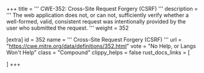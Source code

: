 +++
title = '''
CWE-352: Cross-Site Request Forgery (CSRF)
'''
description	= '''
The web application does not, or can not, sufficiently verify whether a well-formed, valid, consistent request was intentionally provided by the user who submitted the request.
'''
weight = 352

[extra]
id = 352
name = '''
Cross-Site Request Forgery (CSRF)
'''
url = "https://cwe.mitre.org/data/definitions/352.html"
vote = "No Help, or Langs Won't Help"
class = "Compound"
clippy_helps = false
rust_docs_links = [
	
]
+++

